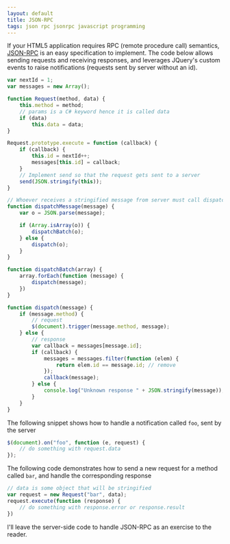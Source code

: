 ```yaml
---
layout: default
title: JSON-RPC
tags: json rpc jsonrpc javascript programming
---
```


If your HTML5 application requires RPC (remote procedure call) semantics, [JSON-RPC](http://www.jsonrpc.org/specification) is an easy specification to implement. The code below allows sending requests and receiving responses, and leverages JQuery's custom events to raise notifications (requests sent by server without an id).

```javascript
var nextId = 1;
var messages = new Array();

function Request(method, data) {
    this.method = method;
    // params is a C# keyword hence it is called data
    if (data)
        this.data = data;
}

Request.prototype.execute = function (callback) {
    if (callback) {
        this.id = nextId++;
        messages[this.id] = callback;
    }
    // Implement send so that the request gets sent to a server
    send(JSON.stringify(this));
}

// Whoever receives a stringified message from server must call dispatchMessage
function dispatchMessage(message) {
    var o = JSON.parse(message);

    if (Array.isArray(o)) {
        dispatchBatch(o);
    } else {
        dispatch(o);
    }
}

function dispatchBatch(array) {
    array.forEach(function (message) {
        dispatch(message);
    })
}

function dispatch(message) {
    if (message.method) {
        // request
        $(document).trigger(message.method, message);
    } else {
        // response
        var callback = messages[message.id];
        if (callback) {
            messages = messages.filter(function (elem) {
                return elem.id == message.id; // remove
            });
            callback(message);
        } else {
            console.log("Unknown response " + JSON.stringify(message));
        }
    }
}
```

The following snippet shows how to handle a notification called `foo`, sent by the server

```javascript
$(document).on("foo", function (e, request) {
    // do something with request.data
});
```

The following code demonstrates how to send a new request for a method called `bar`, and handle the corresponding response

```javascript
// data is some object that will be stringified
var request = new Request("bar", data);
request.execute(function (response) {
    // do something with response.error or response.result
})
```

I'll leave the server-side code to handle JSON-RPC as an exercise to the reader.
